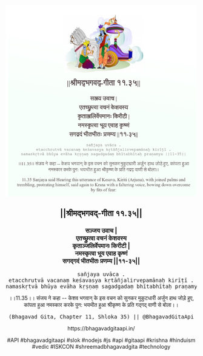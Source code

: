 <img src="../../asset/BG_11_35.png"/>
<center><h2>||श्रीमद्‍भगवद्‍-गीता ११.३५||</h2>
<h3>सञ्जय उवाच |<br/>एतच्छ्रुत्वा वचनं केशवस्य<br/>कृताञ्जलिर्वेपमानः किरीटी |<br/>नमस्कृत्वा भूय एवाह कृष्णं<br/>सगद्गदं भीतभीतः प्रणम्य ||११-३५||</h3>
<pre>sañjaya uvāca .<br/>etacchrutvā vacanaṃ keśavasya kṛtāñjalirvepamānaḥ kirīṭī .<br/>namaskṛtvā bhūya evāha kṛṣṇaṃ sagadgadaṃ bhītabhītaḥ praṇamya ||11-35||</pre>
<p>।।11.35।। संजय ने कहा -- केशव भगवान् के इस वचन को सुनकर मुकुटधारी अर्जुन हाथ जोड़े हुए, कांपता हुआ नमस्कार करके पुन: भयभीत हुआ श्रीकृष्ण के प्रति गद्गद् वाणी से बोला।।</p>
<pre>(Bhagavad Gita, Chapter 11, Shloka 35) || @BhagavadGitaApi</pre><p>https://bhagavadgitaapi.in/</p><p>#API #bhagavadgitaapi #slok #nodejs #js #api #gitaapi #krishna #hinduism #vedic #ISKCON #shreemadbhagavadgita #technology</p></center>